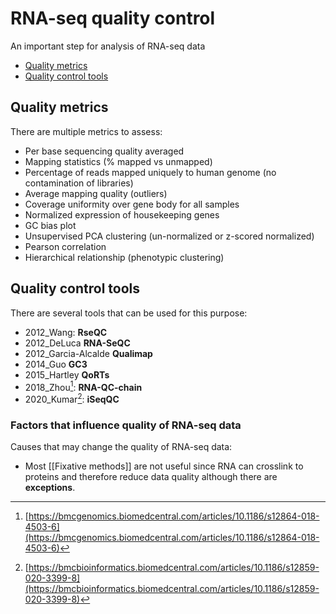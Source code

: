 # RNA-seq quality control
An important step for analysis of RNA-seq data
- [Quality metrics](#quality-metrics)
- [Quality control tools](#quality-control-tools)

## Quality metrics
There are multiple metrics to assess:
- Per base sequencing quality averaged
- Mapping statistics (% mapped vs unmapped)
- Percentage of reads mapped uniquely to human genome (no contamination of libraries)
- Average mapping quality (outliers)
- Coverage uniformity over gene body for all samples
- Normalized expression of housekeeping genes
- GC bias plot
- Unsupervised PCA clustering (un-normalized or z-scored normalized)
- Pearson correlation 
- Hierarchical relationship (phenotypic clustering) 

## Quality control tools
There are several tools that can be used for this purpose:
- 2012_Wang: **RseQC**
- 2012_DeLuca **RNA-SeQC**
- 2012_Garcia-Alcalde **Qualimap**
- 2014_Guo **GC3**
- 2015_Hartley **QoRTs**
- 2018_Zhou[^1]: **RNA-QC-chain** 
- 2020_Kumar[^2]: **iSeqQC** 



### Factors that influence quality of RNA-seq data
Causes that may change the quality of RNA-seq data:
- Most [[Fixative methods]] are not useful since RNA can crosslink to proteins and therefore reduce data quality although there are **exceptions**.

[^1]: [https://bmcgenomics.biomedcentral.com/articles/10.1186/s12864-018-4503-6](https://bmcgenomics.biomedcentral.com/articles/10.1186/s12864-018-4503-6)
[^2]: [https://bmcbioinformatics.biomedcentral.com/articles/10.1186/s12859-020-3399-8](https://bmcbioinformatics.biomedcentral.com/articles/10.1186/s12859-020-3399-8)